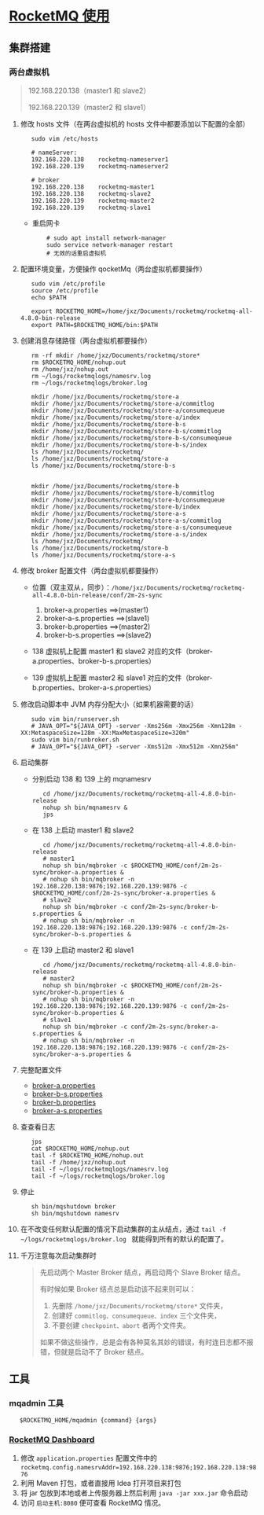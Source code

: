 # [RocketMQ 使用](https://rocketmq.apache.org/)

## 集群搭建

### 两台虚拟机

> 192.168.220.138（master1 和 slave2）
>
> 192.168.220.139（master2 和 slave1）

1. 修改 hosts 文件（在两台虚拟机的 hosts 文件中都要添加以下配置的全部）

   ```shell
      sudo vim /etc/hosts
   ```

   ```hosts
      # nameServer:
      192.168.220.138    rocketmq-nameserver1
      192.168.220.139    rocketmq-nameserver2

      # broker
      192.168.220.138    rocketmq-master1
      192.168.220.138    rocketmq-slave2
      192.168.220.139    rocketmq-master2
      192.168.220.139    rocketmq-slave1
   ```

   - 重启网卡

     ```shell
         # sudo apt install network-manager
         sudo service network-manager restart
         # 无效的话重启虚拟机
     ```

2. 配置环境变量，方便操作 qocketMq（两台虚拟机都要操作）

   ```shell
      sudo vim /etc/profile
      source /etc/profile
      echo $PATH
   ```

   ```profile
      export ROCKETMQ_HOME=/home/jxz/Documents/rocketmq/rocketmq-all-4.8.0-bin-release
      export PATH=$ROCKETMQ_HOME/bin:$PATH
   ```

3. 创建消息存储路径（两台虚拟机都要操作）

   ```shell
      rm -rf mkdir /home/jxz/Documents/rocketmq/store*
      rm $ROCKETMQ_HOME/nohup.out
      rm /home/jxz/nohup.out
      rm ~/logs/rocketmqlogs/namesrv.log
      rm ~/logs/rocketmqlogs/broker.log

      mkdir /home/jxz/Documents/rocketmq/store-a
      mkdir /home/jxz/Documents/rocketmq/store-a/commitlog
      mkdir /home/jxz/Documents/rocketmq/store-a/consumequeue
      mkdir /home/jxz/Documents/rocketmq/store-a/index
      mkdir /home/jxz/Documents/rocketmq/store-b-s
      mkdir /home/jxz/Documents/rocketmq/store-b-s/commitlog
      mkdir /home/jxz/Documents/rocketmq/store-b-s/consumequeue
      mkdir /home/jxz/Documents/rocketmq/store-b-s/index
      ls /home/jxz/Documents/rocketmq/
      ls /home/jxz/Documents/rocketmq/store-a
      ls /home/jxz/Documents/rocketmq/store-b-s


      mkdir /home/jxz/Documents/rocketmq/store-b
      mkdir /home/jxz/Documents/rocketmq/store-b/commitlog
      mkdir /home/jxz/Documents/rocketmq/store-b/consumequeue
      mkdir /home/jxz/Documents/rocketmq/store-b/index
      mkdir /home/jxz/Documents/rocketmq/store-a-s
      mkdir /home/jxz/Documents/rocketmq/store-a-s/commitlog
      mkdir /home/jxz/Documents/rocketmq/store-a-s/consumequeue
      mkdir /home/jxz/Documents/rocketmq/store-a-s/index
      ls /home/jxz/Documents/rocketmq/
      ls /home/jxz/Documents/rocketmq/store-b
      ls /home/jxz/Documents/rocketmq/store-a-s
   ```

4. 修改 broker 配置文件（两台虚拟机都要操作）

   - 位置（双主双从，同步）：`/home/jxz/Documents/rocketmq/rocketmq-all-4.8.0-bin-release/conf/2m-2s-sync`

     1. broker-a.properties ==>(master1)
     2. broker-a-s.properties ==>(slave1)
     3. broker-b.properties ==>(master2)
     4. broker-b-s.properties ==>(slave2)

   - 138 虚拟机上配置 master1 和 slave2 对应的文件（broker-a.properties、broker-b-s.properties）
   - 139 虚拟机上配置 master2 和 slave1 对应的文件（broker-b.properties、broker-a-s.properties）

5. 修改启动脚本中 JVM 内存分配大小（如果机器需要的话）

   ```shell
      sudo vim bin/runserver.sh
      # JAVA_OPT="${JAVA_OPT} -server -Xms256m -Xmx256m -Xmn128m -XX:MetaspaceSize=128m -XX:MaxMetaspaceSize=320m"
      sudo vim bin/runbroker.sh
      # JAVA_OPT="${JAVA_OPT} -server -Xms512m -Xmx512m -Xmn256m"
   ```

6. 启动集群

   - 分别启动 138 和 139 上的 mqnamesrv

     ```shell
        cd /home/jxz/Documents/rocketmq/rocketmq-all-4.8.0-bin-release
        nohup sh bin/mqnamesrv &
        jps
     ```

   - 在 138 上启动 master1 和 slave2

     ```shell
        cd /home/jxz/Documents/rocketmq/rocketmq-all-4.8.0-bin-release
        # master1
        nohup sh bin/mqbroker -c $ROCKETMQ_HOME/conf/2m-2s-sync/broker-a.properties &
        # nohup sh bin/mqbroker -n 192.168.220.138:9876;192.168.220.139:9876 -c $ROCKETMQ_HOME/conf/2m-2s-sync/broker-a.properties &
        # slave2
        nohup sh bin/mqbroker -c conf/2m-2s-sync/broker-b-s.properties &
        # nohup sh bin/mqbroker -n 192.168.220.138:9876;192.168.220.139:9876 -c conf/2m-2s-sync/broker-b-s.properties &
     ```

   - 在 139 上启动 master2 和 slave1
     ```shell
        cd /home/jxz/Documents/rocketmq/rocketmq-all-4.8.0-bin-release
        # master2
        nohup sh bin/mqbroker -c $ROCKETMQ_HOME/conf/2m-2s-sync/broker-b.properties &
        # nohup sh bin/mqbroker -n 192.168.220.138:9876;192.168.220.139:9876 -c conf/2m-2s-sync/broker-b.properties &
        # slave1
        nohup sh bin/mqbroker -c conf/2m-2s-sync/broker-a-s.properties &
        # nohup sh bin/mqbroker -n 192.168.220.138:9876;192.168.220.139:9876 -c conf/2m-2s-sync/broker-a-s.properties &
     ```

7. 完整配置文件

   - [broker-a.properties](./broker-a.properties)
   - [broker-b-s.properties](./broker-b-s.properties)
   - [broker-b.properties](./broker-b.properties)
   - [broker-a-s.properties](./broker-a-s.properties)

8. 查查看日志

   ```shell
      jps
      cat $ROCKETMQ_HOME/nohup.out
      tail -f $ROCKETMQ_HOME/nohup.out
      tail -f /home/jxz/nohup.out
      tail -f ~/logs/rocketmqlogs/namesrv.log
      tail -f ~/logs/rocketmqlogs/broker.log
   ```

9. 停止

   ```shell
      sh bin/mqshutdown broker
      sh bin/mqshutdown namesrv
   ```

10. 在不改变任何默认配置的情况下启动集群的主从结点，通过 `tail -f ~/logs/rocketmqlogs/broker.log ` 就能得到所有的默认的配置了。

11. 千万注意每次启动集群时
    > 先启动两个 Master Broker 结点，再启动两个 Slave Broker 结点。
    >
    > 有时候如果 Broker 结点总是启动该不起来则可以：
    >
    > 1. 先删除 `/home/jxz/Documents/rocketmq/store*` 文件夹，
    > 2. 创建好 `commitlog、consumequeue、index` 三个文件夹，
    > 3. 不要创建 `checkpoint、abort` 者两个文件夹。
    >
    > 如果不做这些操作，总是会有各种莫名其妙的错误，有时连日志都不报错，但就是启动不了 Broker 结点。

## 工具

### mqadmin 工具

```shell
   $ROCKETMQ_HOME/mqadmin {command} {args}
```

### [RocketMQ Dashboard](https://github.com/apache/rocketmq-dashboard)

1. 修改 `application.properties` 配置文件中的 `rocketmq.config.namesrvAddr=192.168.220.138:9876;192.168.220.138:9876`
2. 利用 Maven 打包，或者直接用 Idea 打开项目来打包
3. 将 jar 包放到本地或者上传服务器上然后利用 `java -jar xxx.jar` 命令启动
4. 访问 `启动主机:8080` 便可查看 RocketMQ 情况。
